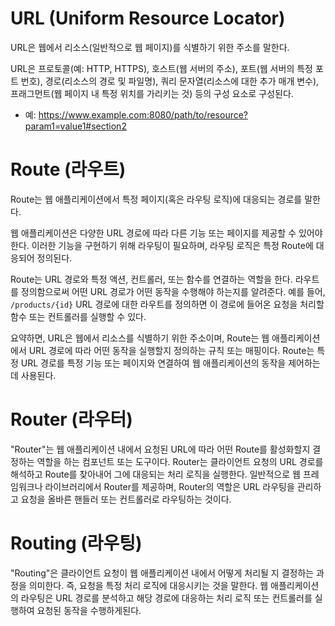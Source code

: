 # URL (Uniform Resource Locator)

URL은 웹에서 리소스(일반적으로 웹 페이지)를 식별하기 위한 주소를 말한다.

URL은 프로토콜(예: HTTP, HTTPS), 호스트(웹 서버의 주소), 포트(웹 서버의 특정 포트 번호), 경로(리소스의 경로 및 파일명), 쿼리 문자열(리소스에 대한 추가 매개 변수), 프래그먼트(웹 페이지 내 특정 위치를 가리키는 것) 등의 구성 요소로 구성된다.

+ 예: https://www.example.com:8080/path/to/resource?param1=value1#section2

# Route (라우트)
 
Route는 웹 애플리케이션에서 특정 페이지(혹은 라우팅 로직)에 대응되는 경로를 말한다.
<!-- 경로인지, 경로에 대응되는 응답 로직인지 헷갈림 -->
<!-- Route는 웹 애플리케이션에서 URL 경로를 처리하는 방법을 정의하는 개념입니다. 흠.. -->

웹 애플리케이션은 다양한 URL 경로에 따라 다른 기능 또는 페이지를 제공할 수 있어야 한다. 이러한 기능을 구현하기 위해 라우팅이 필요하며, 라우팅 로직은 특정 Route에 대응되어 정의된다.


Route는 URL 경로와 특정 액션, 컨트롤러, 또는 함수를 연결하는 역할을 한다. 라우트를 정의함으로써 어떤 URL 경로가 어떤 동작을 수행해야 하는지를 알려준다.
예를 들어, `/products/{id}` URL 경로에 대한 라우트를 정의하면 이 경로에 들어온 요청을 처리할 함수 또는 컨트롤러를 실행할 수 있다.

요약하면, URL은 웹에서 리소스를 식별하기 위한 주소이며, Route는 웹 애플리케이션에서 URL 경로에 따라 어떤 동작을 실행할지 정의하는 규칙 또는 매핑이다. Route는 특정 URL 경로를 특정 기능 또는 페이지와 연결하여 웹 애플리케이션의 동작을 제어하는 데 사용된다.

# Router (라우터)

"Router"는 웹 애플리케이션 내에서 요청된 URL에 따라 어떤 Route를 활성화할지 결정하는 역할을 하는 컴포넌트 또는 도구이다.
Router는 클라이언트 요청의 URL 경로를 해석하고 Route를 찾아내어 그에 대응되는 처리 로직을 실행한다.
일반적으로 웹 프레임워크나 라이브러리에서 Router를 제공하며, Router의 역할은 URL 라우팅을 관리하고 요청을 올바른 핸들러 또는 컨트롤러로 라우팅하는 것이다.

# Routing (라우팅)

"Routing"은 클라이언트 요청이 웹 애플리케이션 내에서 어떻게 처리될 지 결정하는 과정을 의미한다. 즉, 요청을 특정 처리 로직에 대응시키는 것을 말한다.
웹 애플리케이션의 라우팅은 URL 경로를 분석하고 해당 경로에 대응하는 처리 로직 또는 컨트롤러를 실행하여 요청된 동작을 수행하게된다.


<!-- 요약하면, "Route"는 URL 경로와 특정 페이지나 처리 로직 간의 매핑 규칙을 나타내고, "Router"는 이러한 라우트를 관리하고 요청을 적절한 라우트로 라우팅하는 데 사용되며, "Routing"은 URL 경로를 분석하고 해당 경로에 따른 동작을 수행하는 프로세스나 개념을 말한다.  -->

<!-- 이러한 개념들은 웹 애플리케이션 개발에서 중요한 역할을 한다. -->